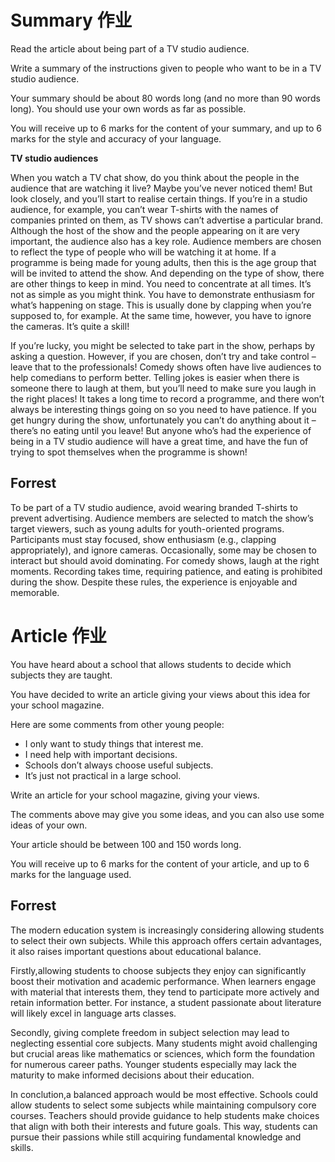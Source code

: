 # Summary 作业
Read the article about being part of a TV studio audience.

Write a summary of the instructions given to people who want to be in a TV studio audience.

Your summary should be about 80 words long (and no more than 90 words long). You should use your own words as far as possible.

You will receive up to 6 marks for the content of your summary, and up to 6 marks for the style and accuracy of your language.

**TV studio audiences**

When you watch a TV chat show, do you think about the people in the audience that are watching it live? Maybe you’ve never noticed them! But look closely, and you’ll start to realise certain things. If you’re in a studio audience, for example, you can’t wear T-shirts with the names of companies printed on them, as TV shows can’t advertise a particular brand. Although the host of the show and the people appearing on it are very important, the audience also has a key role. Audience members are chosen to reflect the type of people who will be watching it at home. If a programme is being made for young adults, then this is the age group that will be invited to attend the show. And depending on the type of show, there are other things to keep in mind. You need to concentrate at all times. It’s not as simple as you might think. You have to demonstrate enthusiasm for what’s happening on stage. This is usually done by clapping when you’re supposed to, for example. At the same time, however, you have to ignore the cameras. It’s quite a skill!

If you’re lucky, you might be selected to take part in the show, perhaps by asking a question. However, if you are chosen, don’t try and take control – leave that to the professionals! Comedy shows often have live audiences to help comedians to perform better. Telling jokes is easier when there is someone there to laugh at them, but you’ll need to make sure you laugh in the right places! It takes a long time to record a programme, and there won’t always be interesting things going on so you need to have patience. If you get hungry during the show, unfortunately you can’t do anything about it – there’s no eating until you leave! But anyone who’s had the experience of being in a TV studio audience will have a great time, and have the fun of trying to spot themselves when the programme is shown!


## Forrest
To be part of a TV studio audience, avoid wearing branded T-shirts to prevent advertising. Audience members are selected to match the show’s target viewers, such as young adults for youth-oriented programs. Participants must stay focused, show enthusiasm (e.g., clapping appropriately), and ignore cameras. Occasionally, some may be chosen to interact but should avoid dominating. For comedy shows, laugh at the right moments. Recording takes time, requiring patience, and eating is prohibited during the show. Despite these rules, the experience is enjoyable and memorable.


# Article 作业
You have heard about a school that allows students to decide which subjects they are taught.

You have decided to write an article giving your views about this idea for your school magazine.

Here are some comments from other young people:
- I only want to study things that interest me.
- I need help with important decisions.
- Schools don’t always choose useful subjects.
- It’s just not practical in a large school.

Write an article for your school magazine, giving your views.

The comments above may give you some ideas, and you can also use some ideas of your own.

Your article should be between 100 and 150 words long.

You will receive up to 6 marks for the content of your article, and up to 6 marks for the language used.

## Forrest
The modern education system is increasingly considering allowing students to select their own subjects. While this approach offers certain advantages, it also raises important questions about educational balance.

Firstly,allowing students to choose subjects they enjoy can significantly boost their motivation and academic performance. When learners engage with material that interests them, they tend to participate more actively and retain information better. For instance, a student passionate about literature will likely excel in language arts classes.

Secondly, giving complete freedom in subject selection may lead to neglecting essential core subjects. Many students might avoid challenging but crucial areas like mathematics or sciences, which form the foundation for numerous career paths. Younger students especially may lack the maturity to make informed decisions about their education.

In conclution,a balanced approach would be most effective. Schools could allow students to select some subjects while maintaining compulsory core courses. Teachers should provide guidance to help students make choices that align with both their interests and future goals. This way, students can pursue their passions while still acquiring fundamental knowledge and skills.

